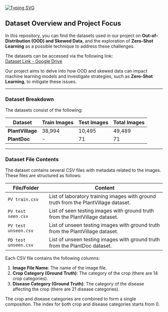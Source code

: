 [![Typing SVG](https://readme-typing-svg.demolab.com?font=Sour+Gummy&weight=900&size=30&pause=1000&color=E6EAFF&background=4C186A&center=true&width=800&height=90&lines=Out+of+Distribution+Plant+Disease+Identification)](https://git.io/typing-svg)

## Dataset Overview and Project Focus

In this repository, you can find the datasets used in our project on **Out-of-Distribution (OOD) and Skewed Data**, 
and the exploration of **Zero-Shot Learning** as a possible technique to address these challenges.

The datasets can be accessed via the following link:  
[Dataset Link - Google Drive](https://drive.google.com/drive/folders/1atwfzhMEn2P4jwJqeQUJjpvfdFT1tS_v)

Our project aims to delve into how OOD and skewed data can impact machine learning models and 
investigate strategies, such as **Zero-Shot Learning**, to mitigate these issues.

---

### Dataset Breakdown

The datasets consist of the following:

| **Dataset**      | **Train Images** | **Test Images** | **Total Images** |
|------------------|------------------|-----------------|------------------|
| **PlantVillage** | 38,994           | 10,495          | 49,489           |
| **PlantDoc**     | -                | 71              | 71               |

---

### Dataset File Contents

The dataset contains several CSV files with metadata related to the images. These files are structured as follows:

| **File/Folder**                | **Content**                                                                                              |
|---------------------------------|----------------------------------------------------------------------------------------------------------|
| `PV train.csv`                  | List of laboratory training images with ground truth from the PlantVillage dataset.                       |
| `PV test seen.csv`              | List of seen testing images with ground truth from the PlantVillage dataset.                             |
| `PV test unseen.csv`            | List of unseen testing images with ground truth from the PlantVillage dataset.                           |
| `PD test unseen.csv`            | List of unseen testing images with ground truth from the PlantDoc dataset.                               |

Each CSV file contains the following columns:

1. **Image File Name**: The name of the image file.
2. **Crop Category (Ground Truth)**: The category of the crop (there are 14 crop categories).
3. **Disease Category (Ground Truth)**: The category of the disease affecting the crop (there are 21 disease categories).

The crop and disease categories are combined to form a single composition. The index for both crop and disease categories starts from 0.
